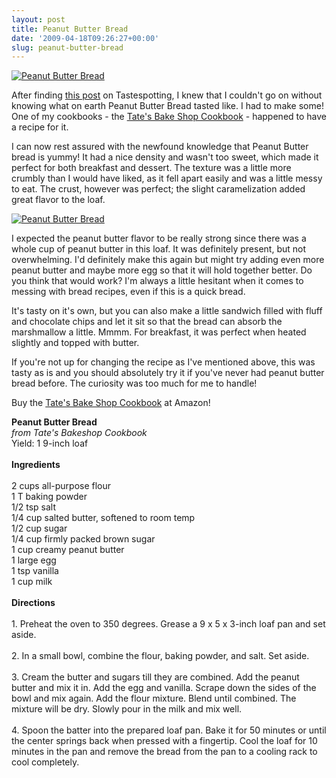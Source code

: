 ```yaml
---
layout: post
title: Peanut Butter Bread
date: '2009-04-18T09:26:27+00:00'
slug: peanut-butter-bread
---
```

<a href="http://www.flickr.com/photos/kstar810/3380472893/"><img src="http://farm4.static.flickr.com/3250/3380472893_33750e6e4f.jpg?v=0" alt="Peanut Butter Bread" /></a>

After finding <a href="http://dinnersforayear.blogspot.com/2009/03/peanut-butter-bread.html">this post</a> on Tastespotting, I knew that I couldn't go on without knowing what on earth Peanut Butter Bread tasted like. I had to make some! One of my cookbooks - the <a href="http://astore.amazon.com/thechocolatpe-20/detail/0312334176">Tate's Bake Shop Cookbook</a> - happened to have a recipe for it.

I can now rest assured with the newfound knowledge that Peanut Butter bread is yummy! It had a nice density and wasn't too sweet, which made it perfect for both breakfast and dessert. The texture was a little more crumbly than I would have liked, as it fell apart easily and was a little messy to eat. The crust, however was perfect; the slight caramelization added great flavor to the loaf.

<a href="http://www.flickr.com/photos/kstar810/3381292610/"><img src="http://farm4.static.flickr.com/3426/3381292610_837ac10e77.jpg?v=0" alt="Peanut Butter Bread" /></a>

I expected the peanut butter flavor to be really strong since there was a whole cup of peanut butter in this loaf. It was definitely present, but not overwhelming. I'd definitely make this again but might try adding even more peanut butter and maybe more egg so that it will hold together better. Do you think that would work? I'm always a little hesitant when it comes to messing with bread recipes, even if this is a quick bread.

It's tasty on it's own, but you can also make a little sandwich filled with fluff and chocolate chips and let it sit so that the bread can absorb the marshmallow a little. Mmmm. For breakfast, it was perfect when heated slightly and topped with butter.

If you're not up for changing the recipe as I've mentioned above, this was tasty as is and you should absolutely try it if you've never had peanut butter bread before. The curiosity was too much for me to handle!

Buy the <a href="http://astore.amazon.com/thechocolatpe-20/detail/0312334176">Tate's Bake Shop Cookbook</a> at Amazon!

<div class="recipe">
<strong>Peanut Butter Bread</strong><br>
<em>from Tate's Bakeshop Cookbook</em><br>
Yield: 1 9-inch loaf<br>
<br>
<strong>Ingredients</strong><br>
<br>
2 cups all-purpose flour<br>
1 T baking powder<br>
1/2 tsp salt<br>
1/4 cup salted butter, softened to room temp<br>
1/2 cup sugar<br>
1/4 cup firmly packed brown sugar<br>
1 cup creamy peanut butter<br>
1 large egg<br>
1 tsp vanilla<br>
1 cup milk<br>
<br>
<strong>Directions</strong><br>
<br>
1. Preheat the oven to 350 degrees. Grease a 9 x 5 x 3-inch loaf pan and set aside.<br>
<br>
2. In a small bowl, combine the flour, baking powder, and salt. Set aside.<br>
<br>
3. Cream the butter and sugars till they are combined. Add the peanut butter and mix it in. Add the egg and vanilla. Scrape down the sides of the bowl and mix again. Add the flour mixture. Blend until combined. The mixture will be dry. Slowly pour in the milk and mix well.<br>
<br>
4. Spoon the batter into the prepared loaf pan. Bake it for 50 minutes or until the center springs back when pressed with a fingertip. Cool the loaf for 10 minutes in the pan and remove the bread from the pan to a cooling rack to cool completely.
</div>
